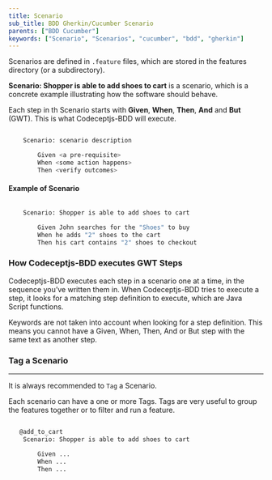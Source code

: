 ```yaml
---
title: Scenario
sub_title: BDD Gherkin/Cucumber Scenario
parents: ["BDD Cucumber"]
keywords: ["Scenario", "Scenarios", "cucumber", "bdd", "gherkin"]
---
```


Scenarios are defined in `.feature` files, which are stored in the features directory (or a subdirectory).

**Scenario: Shopper is able to add shoes to cart** is a scenario, which is a concrete example illustrating how the software should behave.

Each step in th Scenario starts with **Given**, **When**, **Then**, **And** and **But** (GWT). This is what Codeceptjs-BDD will execute.

```bash

    Scenario: scenario description

        Given <a pre-requisite>
        When <some action happens>
        Then <verify outcomes>
```

#### Example of Scenario

```bash

    Scenario: Shopper is able to add shoes to cart

        Given John searches for the "Shoes" to buy
        When he adds "2" shoes to the cart
        Then his cart contains "2" shoes to checkout

```

### How Codeceptjs-BDD executes GWT Steps

Codeceptjs-BDD executes each step in a scenario one at a time, in the sequence you’ve written them in. When Codeceptjs-BDD tries to execute a step, it looks for a matching step definition to execute, which are Java Script functions.

Keywords are not taken into account when looking for a step definition. This means you cannot have a Given, When, Then, And or But step with the same text as another step.


### Tag a Scenario
---

It is always recommended to `Tag` a Scenario.

Each scenario can have a one or more Tags. Tags are very useful to group the features together or to filter and run a feature.

```bash

   @add_to_cart
    Scenario: Shopper is able to add shoes to cart

        Given ...
        When ...
        Then ...

```

